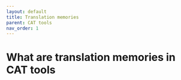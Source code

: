 ```yaml
---
layout: default
title: Translation memories
parent: CAT tools
nav_order: 1
---
```


# **What are translation memories in CAT tools**